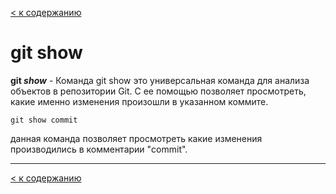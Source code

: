 [< к содержанию](./readme.md)

# git show



**git *show*** - Команда git show это универсальная команда для анализа объектов в репозитории Git. С ее помощью позволяет просмотреть, какие именно изменения произошли в указанном коммите. 


```
git show commit
```

данная команда позволяет просмотреть какие изменения производились в комментарии "commit".

---


[< к содержанию](./readme.md)